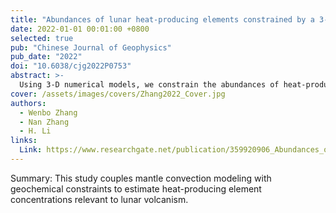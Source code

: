 ```yaml
---
title: "Abundances of lunar heat-producing elements constrained by a 3-D numerical model of titanium-rich basaltic eruption"
date: 2022-01-01 00:01:00 +0800
selected: true
pub: "Chinese Journal of Geophysics"
pub_date: "2022"
doi: "10.6038/cjg2022P0753"
abstract: >-
  Using 3-D numerical models, we constrain the abundances of heat-producing elements in the lunar mantle and discuss implications for basaltic eruption and thermal evolution.
cover: /assets/images/covers/Zhang2022_Cover.jpg
authors:
  - Wenbo Zhang
  - Nan Zhang
  - H. Li
links:
  Link: https://www.researchgate.net/publication/359920906_Abundances_of_lunar_heat-producing_elements_constrained_by_a_3-D_numerical_model_of_titanium-rich_basaltic_eruption
---
```


Summary: This study couples mantle convection modeling with geochemical constraints to estimate heat-producing element concentrations relevant to lunar volcanism.
